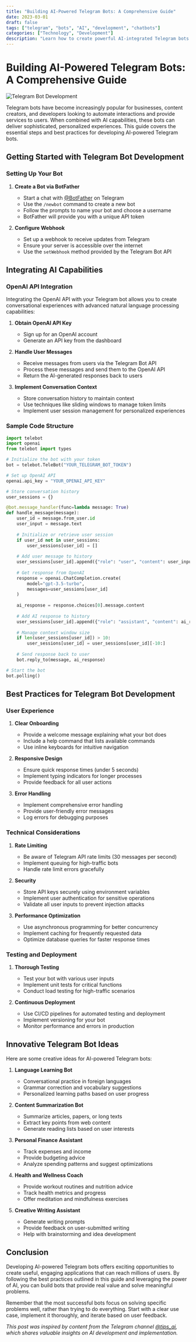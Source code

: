 ```yaml
---
title: "Building AI-Powered Telegram Bots: A Comprehensive Guide"
date: 2023-03-01
draft: false
tags: ["telegram", "bots", "AI", "development", "chatbots"]
categories: ["Technology", "Development"]
description: "Learn how to create powerful AI-integrated Telegram bots with best practices for development, deployment, and user engagement."
---
```


# Building AI-Powered Telegram Bots: A Comprehensive Guide

![Telegram Bot Development](/images/telegram-bot.jpg)

Telegram bots have become increasingly popular for businesses, content creators, and developers looking to automate interactions and provide services to users. When combined with AI capabilities, these bots can deliver sophisticated, personalized experiences. This guide covers the essential steps and best practices for developing AI-powered Telegram bots.

## Getting Started with Telegram Bot Development

### Setting Up Your Bot

1. **Create a Bot via BotFather**
   - Start a chat with [@BotFather](https://t.me/BotFather) on Telegram
   - Use the `/newbot` command to create a new bot
   - Follow the prompts to name your bot and choose a username
   - BotFather will provide you with a unique API token

2. **Configure Webhook**
   - Set up a webhook to receive updates from Telegram
   - Ensure your server is accessible over the internet
   - Use the `setWebhook` method provided by the Telegram Bot API

## Integrating AI Capabilities

### OpenAI API Integration

Integrating the OpenAI API with your Telegram bot allows you to create conversational experiences with advanced natural language processing capabilities:

1. **Obtain OpenAI API Key**
   - Sign up for an OpenAI account
   - Generate an API key from the dashboard

2. **Handle User Messages**
   - Receive messages from users via the Telegram Bot API
   - Process these messages and send them to the OpenAI API
   - Return the AI-generated responses back to users

3. **Implement Conversation Context**
   - Store conversation history to maintain context
   - Use techniques like sliding windows to manage token limits
   - Implement user session management for personalized experiences

### Sample Code Structure

```python
import telebot
import openai
from telebot import types

# Initialize the bot with your token
bot = telebot.TeleBot("YOUR_TELEGRAM_BOT_TOKEN")

# Set up OpenAI API
openai.api_key = "YOUR_OPENAI_API_KEY"

# Store conversation history
user_sessions = {}

@bot.message_handler(func=lambda message: True)
def handle_message(message):
    user_id = message.from_user.id
    user_input = message.text
    
    # Initialize or retrieve user session
    if user_id not in user_sessions:
        user_sessions[user_id] = []
    
    # Add user message to history
    user_sessions[user_id].append({"role": "user", "content": user_input})
    
    # Get response from OpenAI
    response = openai.ChatCompletion.create(
        model="gpt-3.5-turbo",
        messages=user_sessions[user_id]
    )
    
    ai_response = response.choices[0].message.content
    
    # Add AI response to history
    user_sessions[user_id].append({"role": "assistant", "content": ai_response})
    
    # Manage context window size
    if len(user_sessions[user_id]) > 10:
        user_sessions[user_id] = user_sessions[user_id][-10:]
    
    # Send response back to user
    bot.reply_to(message, ai_response)

# Start the bot
bot.polling()
```

## Best Practices for Telegram Bot Development

### User Experience

1. **Clear Onboarding**
   - Provide a welcome message explaining what your bot does
   - Include a help command that lists available commands
   - Use inline keyboards for intuitive navigation

2. **Responsive Design**
   - Ensure quick response times (under 5 seconds)
   - Implement typing indicators for longer processes
   - Provide feedback for all user actions

3. **Error Handling**
   - Implement comprehensive error handling
   - Provide user-friendly error messages
   - Log errors for debugging purposes

### Technical Considerations

1. **Rate Limiting**
   - Be aware of Telegram API rate limits (30 messages per second)
   - Implement queuing for high-traffic bots
   - Handle rate limit errors gracefully

2. **Security**
   - Store API keys securely using environment variables
   - Implement user authentication for sensitive operations
   - Validate all user inputs to prevent injection attacks

3. **Performance Optimization**
   - Use asynchronous programming for better concurrency
   - Implement caching for frequently requested data
   - Optimize database queries for faster response times

### Testing and Deployment

1. **Thorough Testing**
   - Test your bot with various user inputs
   - Implement unit tests for critical functions
   - Conduct load testing for high-traffic scenarios

2. **Continuous Deployment**
   - Use CI/CD pipelines for automated testing and deployment
   - Implement versioning for your bot
   - Monitor performance and errors in production

## Innovative Telegram Bot Ideas

Here are some creative ideas for AI-powered Telegram bots:

1. **Language Learning Bot**
   - Conversational practice in foreign languages
   - Grammar correction and vocabulary suggestions
   - Personalized learning paths based on user progress

2. **Content Summarization Bot**
   - Summarize articles, papers, or long texts
   - Extract key points from web content
   - Generate reading lists based on user interests

3. **Personal Finance Assistant**
   - Track expenses and income
   - Provide budgeting advice
   - Analyze spending patterns and suggest optimizations

4. **Health and Wellness Coach**
   - Provide workout routines and nutrition advice
   - Track health metrics and progress
   - Offer meditation and mindfulness exercises

5. **Creative Writing Assistant**
   - Generate writing prompts
   - Provide feedback on user-submitted writing
   - Help with brainstorming and idea development

## Conclusion

Developing AI-powered Telegram bots offers exciting opportunities to create useful, engaging applications that can reach millions of users. By following the best practices outlined in this guide and leveraging the power of AI, you can build bots that provide real value and solve meaningful problems.

Remember that the most successful bots focus on solving specific problems well, rather than trying to do everything. Start with a clear use case, implement it thoroughly, and iterate based on user feedback.

*This post was inspired by content from the Telegram channel [@tips_ai](https://t.me/tips_ai), which shares valuable insights on AI development and implementation.* 